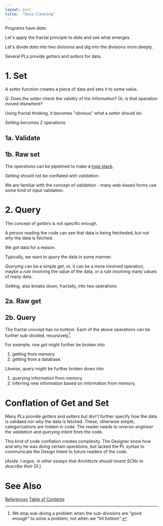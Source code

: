 ```yaml
---
layout: post
title:  "Data Cleaving"
---
```


Programs have _data_.

Let's apply the fractal principle to _data_ and see what emerges.

Let's divide _data_ into two divisions and dig into the divisions more deeply.

Several PLs provide _getters_ and _setters_ for data.


# 1. Set
A _setter_ function creates a piece of data and sets it to some value.

Q: Does the _setter_ check the validity of the information? Or, is that operation moved elsewhere?

Using fractal thinking, it becomes "obvious" what a _setter_ should do.

_Setting_ becomes 2 operations:
## 1a. Validate
## 1b. Raw set

The operations can be pipelined to make a [type stack](https://guitarvydas.github.io/2020/12/09/Type-Stacks.html).

_Setting_ should not be conflated with _validation_.

We are familiar with the concept of _validation_ - many web-based forms use some kind of input validation.


# 2. Query
The concept of _getters_ is not specific enough. 

A person reading the code can see that data is being fetcheded, but not _why_ the data is fetched.

We _get_ data for a reason.

Typically, we want to _query_ the data in some manner.

_Querying_ can be a simple _get_, or, it can be a more involved operation, maybe a  _rule_ involving the value of the data, or a _rule_ involving many values of many data.

_Getting_, also breaks down, fractally, into two operations
## 2a. Raw get
## 2b. Query

The fractal concept has no _bottom_. Each of the above operations can be further sub-divided, recursively[^recur].

[^recur]: We stop sub-diving a problem when the sub-divisions are "good enough" to solve a problem, not when we "hit bottom".

For example, _raw get_ might further be broken into 
1. getting from memory
2. getting from a database.

Likwise, _query_ might be further broken down into 
1. querying information from memory
2. inferring new information based on information from memory.

# Conflation of Get and Set

Many PLs provide _getters_ and _setters_ but don't further specify _how_ the data is validaed nor _why_ the data is fetched. These, otherwise simple, categorizations are hidden in code. The reader needs to _reverse-engineer_ the _validation_ and _querying_ intent from the code.

This kind of code conflation creates complexity. The Designer _knew_ how and why he was doing certain operations, but lacked the PL syntax to communicate the Design Intent to future readers of the code.

[_Aside: I argue, in other essays that Architects should invent SCNs to describe their DI._]

# See Also

[References](https://guitarvydas.github.io/2021/01/14/References.html)
[Table of Contents](https://guitarvydas.github.io/2021/05/14/Table-Of-Contents.html)

<script src="https://utteranc.es/client.js" 
        repo="guitarvydas/guitarvydas.github.io" 
        issue-term="pathname" 
        theme="github-light" 
        crossorigin="anonymous" 
        async> 
</script> 
